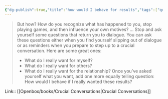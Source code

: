 ```yaml
---
{"dg-publish":true,"title":"how would I behave for results","tags":["quotes"],"date":"2023-05-21T20:57:35+04:00","modified_at":"2023-07-11T17:20:39+03:00","alias":"how would I behave for results","dg-path":"/quotes/202305212057.md","permalink":"/quotes/202305212057/","dgPassFrontmatter":true}
---
```



>But how? How do you recognize what has happened to you, stop playing games, and then influence your own motives? ... Stop and ask yourself some questions that return you to dialogue. You can ask these questions either when you find yourself slipping out of dialogue or as reminders when you prepare to step up to a crucial conversation. Here are some great ones:
> - What do I really want for myself?
> - What do I really want for others?
> - What do I really want for the relationship?
> Once you’ve asked yourself what you want, add one more equally telling question: How would I behave if I really wanted these results? 

Link:: [[Openbox/books/Crucial Conversations|Crucial Conversations]]
